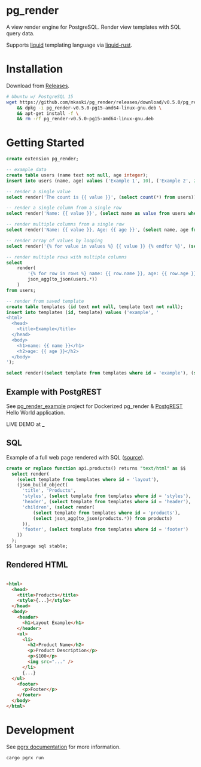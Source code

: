 # pg_render

A view render engine for PostgreSQL. Render view templates with SQL query data.

Supports [liquid](https://shopify.github.io/liquid/) templating language via [liquid-rust](https://github.com/cobalt-org/liquid-rust).

# Installation

Download from [Releases](https://github.com/mkaski/pg_render/releases).

```bash
# Ubuntu w/ PostgreSQL 15
wget https://github.com/mkaski/pg_render/releases/download/v0.5.0/pg_render-v0.5.0-pg15-amd64-linux-gnu.deb \
    && dpkg -i pg_render-v0.5.0-pg15-amd64-linux-gnu.deb \
    && apt-get install -f \
    && rm -rf pg_render-v0.5.0-pg15-amd64-linux-gnu.deb
```

# Getting Started

```sql
create extension pg_render;

-- example data
create table users (name text not null, age integer);
insert into users (name, age) values ('Example 1', 10), ('Example 2', 20), ('Exampl 2', 30);

-- render a single value
select render('The count is {{ value }}', (select count(*) from users));

-- render a single column from a single row
select render('Name: {{ value }}', (select name as value from users where name = 'Example 1'));

-- render multiple columns from a single row
select render('Name: {{ value }}, Age: {{ age }}', (select name, age from users where name = 'Example 1')::to_json);

-- render array of values by looping
select render('{% for value in values %} {{ value }} {% endfor %}', (select array(select name from users)));

-- render multiple rows with multiple columns
select
    render(
        '{% for row in rows %} name: {{ row.name }}, age: {{ row.age }} {% endfor %}',
        json_agg(to_json(users.*))
    )
from users;

-- render from saved template
create table templates (id text not null, template text not null);
insert into templates (id, template) values ('example', '
<html>
  <head>
    <title>Example</title>
  </head>
  <body>
    <h1>name: {{ name }}</h1>
    <h2>age: {{ age }}</h2>
  </body>
');

select render((select template from templates where id = 'example'), (select name, age from users where name = 'Example 1')::json));
```

## Example with PostgREST

See [pg_render_example](https://github.com/mkaski/pg_render_example) project for Dockerized pg_render & [PostgREST](https://postgrest.org) Hello World application.

LIVE DEMO at [_](_)

## SQL

Example of a full web page rendered with SQL ([source](https://github.com/mkaski/pg_render_example/blob/master/sql/002_products.sql)).

```sql
create or replace function api.products() returns "text/html" as $$
  select render(
    (select template from templates where id = 'layout'),
    (json_build_object(
      'title', 'Products',
      'styles', (select template from templates where id = 'styles'),
      'header', (select template from templates where id = 'header'),
      'children', (select render(
          (select template from templates where id = 'products'),
          (select json_agg(to_json(products.*)) from products)
      )),
      'footer', (select template from templates where id = 'footer')
    ))
  );
$$ language sql stable;
```

## Rendered HTML

```html

<html>
  <head>
    <title>Products</title>
    <style>{...}</style>
  </head>
  <body>
    <header>
      <h1>Layout Example</h1>
    </header>
    <ul>
      <li>
        <h2>Product Name</h2>
        <p>Product Description</p>
        <p>$100</p>
        <img src="..." />
      </li>
      {...}
  </ul>
    <footer>
      <p>Footer</p>
    </footer>
  </body>
</html>

```

# Development

See [pgrx documentation](https://github.com/pgcentralfoundation/pgrx) for more information.

```bash
cargo pgrx run
```
